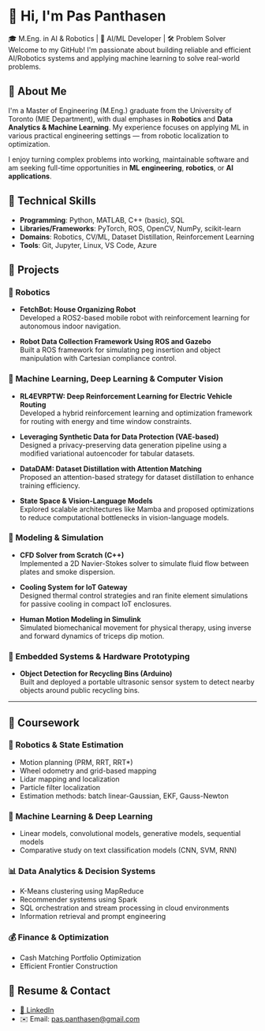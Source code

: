 # 👋 Hi, I'm Pas Panthasen

🎓 M.Eng. in AI & Robotics | 🤖 AI/ML Developer | 🛠️ Problem Solver  
Welcome to my GitHub! I'm passionate about building reliable and efficient AI/Robotics systems and applying machine learning to solve real-world problems.

## 🔧 About Me

I'm a Master of Engineering (M.Eng.) graduate from the University of Toronto (MIE Department), with dual emphases in **Robotics** and **Data Analytics & Machine Learning**. My experience focuses on applying ML in various practical engineering settings — from robotic localization to optimization.

I enjoy turning complex problems into working, maintainable software and am seeking full-time opportunities in **ML engineering**, **robotics**, or **AI applications**.

## 🧠 Technical Skills

- **Programming**: Python, MATLAB, C++ (basic), SQL
- **Libraries/Frameworks**: PyTorch, ROS, OpenCV, NumPy, scikit-learn
- **Domains**: Robotics, CV/ML, Dataset Distillation, Reinforcement Learning
- **Tools**: Git, Jupyter, Linux, VS Code, Azure

## 🚀 Projects

### 🤖 Robotics

- **FetchBot: House Organizing Robot**  
  Developed a ROS2-based mobile robot with reinforcement learning for autonomous indoor navigation.

- **Robot Data Collection Framework Using ROS and Gazebo**  
  Built a ROS framework for simulating peg insertion and object manipulation with Cartesian compliance control.

### 🧠 Machine Learning, Deep Learning & Computer Vision

- **RL4EVRPTW: Deep Reinforcement Learning for Electric Vehicle Routing**  
  Developed a hybrid reinforcement learning and optimization framework for routing with energy and time window constraints.

- **Leveraging Synthetic Data for Data Protection (VAE-based)**  
  Designed a privacy-preserving data generation pipeline using a modified variational autoencoder for tabular datasets.

- **DataDAM: Dataset Distillation with Attention Matching**  
  Proposed an attention-based strategy for dataset distillation to enhance training efficiency.

- **State Space & Vision-Language Models**  
  Explored scalable architectures like Mamba and proposed optimizations to reduce computational bottlenecks in vision-language models.

### 🔬 Modeling & Simulation

- **CFD Solver from Scratch (C++)**  
  Implemented a 2D Navier-Stokes solver to simulate fluid flow between plates and smoke dispersion.

- **Cooling System for IoT Gateway**  
  Designed thermal control strategies and ran finite element simulations for passive cooling in compact IoT enclosures.

- **Human Motion Modeling in Simulink**  
  Simulated biomechanical movement for physical therapy, using inverse and forward dynamics of triceps dip motion.

### 🔧 Embedded Systems & Hardware Prototyping

- **Object Detection for Recycling Bins (Arduino)**  
  Built and deployed a portable ultrasonic sensor system to detect nearby objects around public recycling bins.

---

## 📘 Coursework

### 🤖 Robotics & State Estimation

- Motion planning (PRM, RRT, RRT\*)
- Wheel odometry and grid-based mapping
- Lidar mapping and localization
- Particle filter localization
- Estimation methods: batch linear-Gaussian, EKF, Gauss-Newton

### 🧠 Machine Learning & Deep Learning

- Linear models, convolutional models, generative models, sequential models
- Comparative study on text classification models (CNN, SVM, RNN)

### 📊 Data Analytics & Decision Systems

- K-Means clustering using MapReduce
- Recommender systems using Spark
- SQL orchestration and stream processing in cloud environments
- Information retrieval and prompt engineering

### 💰 Finance & Optimization

- Cash Matching Portfolio Optimization
- Efficient Frontier Construction

## 📄 Resume & Contact

<!-- - [📄 Resume (PDF)](https://yourwebsite.com/resume.pdf) -->

- [🔗 LinkedIn](https://linkedin.com/in/pas-panthasen/)
- ✉️ Email: pas.panthasen@gmail.com
<!-- - 🌐 Portfolio (optional): [https://yourportfolio.com](https://yourportfolio.com) -->

<!-- ---

## 📊 GitHub Stats (Optional)

![GitHub Stats](https://github-readme-stats.vercel.app/api?username=yourusername&show_icons=true&theme=default) -->

